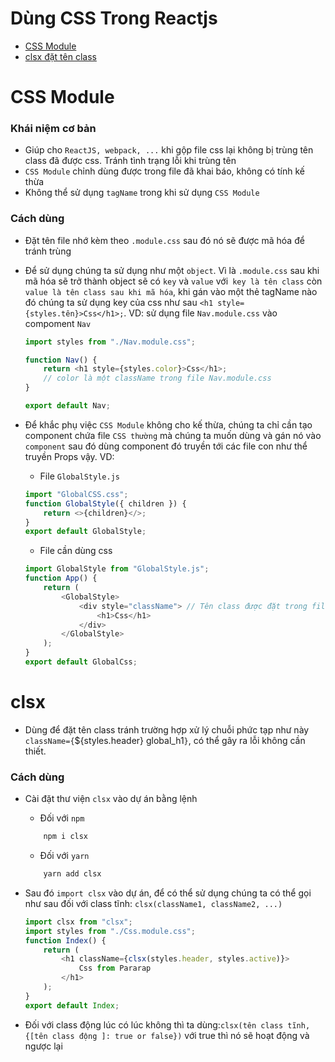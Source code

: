# **Dùng CSS Trong Reactjs**

-   [CSS Module](#css-module)
-   [clsx đặt tên class](#clsx)

# **CSS Module**

### Khái niệm cơ bản

-   Giúp cho `ReactJS, webpack, ...` khi gộp file css lại không bị trùng tên class đã được css. Tránh tình trạng lỗi khi trùng tên
-   `CSS Module` chỉnh dùng được trong file đã khai báo, không có tính kế thừa
-   Không thể sử dụng `tagName` trong khi sử dụng `CSS Module`

### Cách dùng

-   Đặt tên file nhớ kèm theo `.module.css` sau đó nó sẽ được mã hóa để tránh trùng
-   Để sử dụng chúng ta sử dụng như một `object`. Vì là `.module.css` sau khi mã hóa sẽ trở thành object sẽ có `key` và `value` với` key là tên class` còn `value là tên class sau khi mã hóa`, khi gán vào một thẻ tagName nào đó chúng ta sử dụng key của css như sau `<h1 style={styles.tên}>Css</h1>;`.
    VD: sử dụng file `Nav.module.css` vào compoment `Nav`

    ```js
    import styles from "./Nav.module.css";

    function Nav() {
        return <h1 style={styles.color}>Css</h1>;
        // color là một className trong file Nav.module.css
    }

    export default Nav;
    ```

-   Để khắc phụ việc `CSS Module` không cho kế thừa, chúng ta chỉ cần tạo component chứa file `CSS thường` mà chúng ta muốn dùng và gán nó vào `component` sau đó dùng component đó truyền tới các file con như thể truyền Props vậy.
    VD:
    -   File `GlobalStyle.js`
    ```js
    import "GlobalCSS.css";
    function GlobalStyle({ children }) {
        return <>{children}</>;
    }
    export default GlobalStyle;
    ```
    -   File cần dùng css
    ```Javascript
    import GlobalStyle from "GlobalStyle.js";
    function App() {
        return (
            <GlobalStyle>
                <div style="className"> // Tên class được đặt trong file GlobalCSS
                    <h1>Css</h1>
                </div>
            </GlobalStyle>
        );
    }
    export default GlobalCss;
    ```

# **clsx**

-   Dùng để đặt tên class tránh trường hợp xử lý chuỗi phức tạp như này `className={`${styles.header} global_h1`}`, có thể gây ra lỗi không cần thiết.

### Cách dùng

-   Cài đặt thư viện `clsx` vào dự án bằng lệnh

    -   Đối với `npm`

    ```sh
        npm i clsx
    ```

    -   Đối với `yarn`

    ```sh
        yarn add clsx
    ```

-   Sau đó `import clsx` vào dự án, để có thể sử dụng chúng ta có thể gọi như sau đối với class tĩnh: `clsx(className1, className2, ...)`

    ```js
    import clsx from "clsx";
    import styles from "./Css.module.css";
    function Index() {
        return (
            <h1 className={clsx(styles.header, styles.active)}>
                Css from Pararap
            </h1>
        );
    }
    export default Index;
    ```

-   Đối với class động lúc có lúc không thì ta dùng:`clsx(tên class tĩnh, {[tên class động ]: true or false})` với true thì nó sẽ hoạt động và ngược lại
